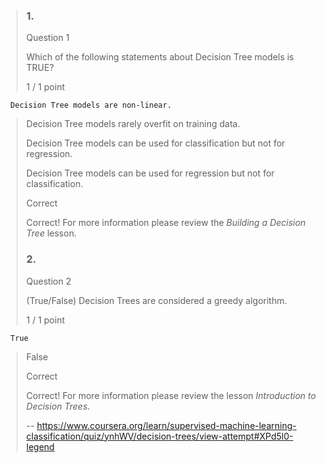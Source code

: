 > ### 1.
> 
> Question 1
> 
> Which of the following statements about Decision Tree models is TRUE?
> 
> 1 / 1 point
> 

      Decision Tree models are non-linear. 
> 
>  Decision Tree models rarely overfit on training data. 
> 
>  Decision Tree models can be used for classification but not for regression. 
> 
>  Decision Tree models can be used for regression but not for classification. 
> 
> Correct
> 
> Correct! For more information please review the _Building a Decision Tree_ lesson.
> 
> ### 2.
> 
> Question 2
> 
> (True/False) Decision Trees are considered a greedy algorithm.
> 
> 1 / 1 point
> 

      True 
> 
>  False 
> 
> Correct
> 
> Correct! For more information please review the lesson _Introduction to Decision Trees_.
>
> -- https://www.coursera.org/learn/supervised-machine-learning-classification/quiz/ynhWV/decision-trees/view-attempt#XPd5l0-legend
